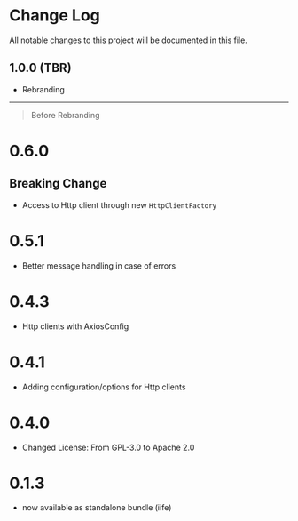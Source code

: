 # Change Log
All notable changes to this project will be documented in this file.

## 1.0.0 (TBR)

- Rebranding

----------------------------------------------------
> Before Rebranding


# 0.6.0
Breaking Change
---------------------
- Access to Http client through new `HttpClientFactory`

# 0.5.1
- Better message handling in case of errors

# 0.4.3
- Http clients with AxiosConfig

# 0.4.1
- Adding configuration/options for Http clients


# 0.4.0
- Changed License: From GPL-3.0 to Apache 2.0


# 0.1.3
- now available as standalone bundle (iife)
